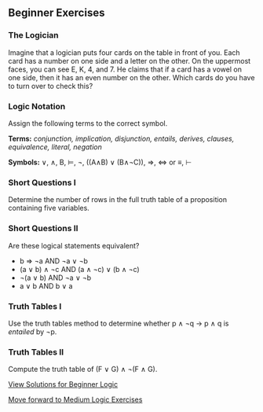 ## Beginner Exercises

### The Logician

Imagine that a logician puts four cards on the table in front of you. Each card has a number on one side and a letter on the other. On the uppermost faces, you can see E, K, 4, and 7. He claims that if a card has a vowel on one side, then it has an even number on the other. Which cards do you have to turn over to check this? 


### Logic Notation
Assign the following terms to the correct symbol.

**Terms:** *conjunction, implication, disjunction, entails, derives, clauses, equivalence, literal, negation*

**Symbols:** ∨, ∧, B, ⊨, ¬, ((A∧B) ∨ (B∧¬C)), ⇒, ⇔ or ≡, ⊢


### Short Questions I

Determine the number of rows in the full truth table of a proposition containing five variables.

### Short Questions II

Are these logical statements equivalent?
- b ⇒ ¬a AND ¬a ∨ ¬b
- (a ∨ b) ∧ ¬c AND (a ∧ ¬c) ∨ (b ∧ ¬c)
- ¬(a ∨ b) AND ¬a ∨ ¬b
- a ∨ b AND b ∨ a

### Truth Tables I

Use the truth tables method to determine whether p ∧ ¬q → p ∧ q is *entailed* by ¬p.

### Truth Tables II

Compute the truth table of (F ∨ G) ∧ ¬(F ∧ G).

[View Solutions for Beginner Logic](https://github.com/UMdecisionsupport/DecisionSupport2023/blob/main/Logic/Solutions/Beginner_Solutions.md)

[Move forward to Medium Logic Exercises](https://github.com/UMdecisionsupport/DecisionSupport2023/blob/main/Logic/Medium.md)
